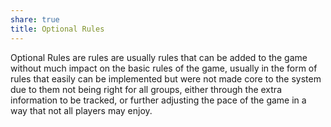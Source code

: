 ```yaml
---
share: true
title: Optional Rules
---
```


Optional Rules are rules are usually rules that can be added to the game without much impact on the basic rules of the game, usually in the form of rules that easily can be implemented but were not made core to the system due to them not being right for all groups, either through the extra information to be tracked, or further adjusting the pace of the game in a way that not all players may enjoy.